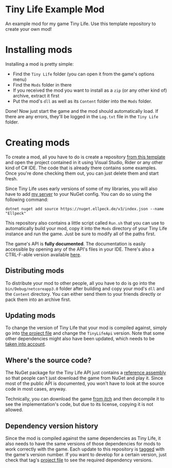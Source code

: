# Tiny Life Example Mod
An example mod for my game Tiny Life. Use this template repository to create your own mod!

# Installing mods
Installing a mod is pretty simple:
- Find the `Tiny Life` folder (you can open it from the game's options menu)
- Find the `Mods` folder in there
- If you received the mod you want to install as a `zip` (or any other kind of) archive, extract it first
- Put the mod's `dll` as well as its `Content` folder into the `Mods` folder.

Done! Now just start the game and the mod should automatically load. If there are any errors, they'll be logged in the `Log.txt` file in the `Tiny Life` folder.

# Creating mods
To create a mod, all you have to do is create a repository [from this template](https://github.com/Ellpeck/TinyLifeExampleMod/generate) and open the project contained in it using Visual Studio, Rider or any other kind of C# IDE. The code that is already there contains some examples. Once you're done checking them out, you can just delete them and start fresh.

Since Tiny Life uses early versions of some of my libraries, you will also have to add [my server](https://nuget.ellpeck.de/) to your NuGet config. You can do so using the following command:
```
dotnet nuget add source https://nuget.ellpeck.de/v3/index.json --name "Ellpeck"
```

This repository also contains a little script called `Run.sh` that you can use to automatically build your mod, copy it into the `Mods` directory of your Tiny Life instance and run the game. Just be sure to modify all of the paths first.

The game's API is **fully documented**. The documentation is easily accessible by opening any of the API's files in your IDE. There's also a CTRL-F-able version available [here](https://github.com/Ellpeck/TinyLifeExampleMod/blob/main/ApiDocumentation.md).

## Distributing mods
To distribute your mod to other people, all you have to do is go into the `bin/Debug/netcoreapp3.0` folder after building and copy your mod's `dll` and the `Content` directory. You can either send them to your friends directly or pack them into an archive first.

## Updating mods
To change the version of Tiny Life that your mod is compiled against, simply go into [the project file](https://github.com/Ellpeck/TinyLifeExampleMod/blob/main/ExampleMod.csproj) and change the `TinyLifeApi` version. Note that some other dependencies might also have been updated, which needs to be [taken into account](https://github.com/Ellpeck/TinyLifeExampleMod#dependency-version-history).

## Where's the source code?
The NuGet package for the Tiny Life API just contains a [reference assembly](https://docs.microsoft.com/en-us/dotnet/standard/assembly/reference-assemblies) so that people can't just download the game from NuGet and play it. Since most of the public API is documented, you won't have to look at the source code in most cases, anyway.

Technically, you can download the game [from itch](https://ellpeck.itch.io/tiny-life) and then decompile it to see the implementation's code, but due to its license, copying it is not allowed.

## Dependency version history
Since the mod is compiled against the same dependencies as Tiny Life, it also needs to have the same versions of those dependencies for mods to work correctly with the game. Each update to this repository is [tagged](https://github.com/Ellpeck/TinyLifeExampleMod/tags) with the game's version number. If you want to develop for a certain version, just check that tag's [project file](https://github.com/Ellpeck/TinyLifeExampleMod/blob/main/ExampleMod.csproj) to see the required dependency versions.